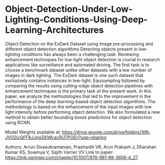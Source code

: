 # Object-Detection-Under-Low-Lighting-Conditions-Using-Deep-Learning-Architectures
Object Detection on the ExDark Dataset using image pre-processing and different object detection algorithms
Detecting objects present in low-lighting conditions has always been a challenging task. 
Reviewing enhancement techniques for low-light object detection is crucial in research applications like surveillance and automated driving.
The first task is to choose a benchmark dataset unlike other datasets with a low number of images in dark lighting. 
The ExDark dataset is one such dataset that exclusively contains instances in low-light. 
Equisampling followed by comparing the results using cutting-edge object detection pipelines with enhancement
techniques is the primary task of the present work. In this paper, we analyze the methodologies that led to the improvement in the performance of the deep learning-based object detection algorithms. 
The methodology is based on the enhancement of the input images with low light intensity before performing object detection. 
We also formulated a new method to obtain better bounding boxes predictions for object detection using RCNN.


Model Weights available at: https://drive.google.com/drive/folders/1tRt-JVO2icQFF8JJng3XlWcacRU7POEn?usp=sharing

Authors: Arrun Sivasubramanian, Prashanth VR, Arun Prakash J, Dharshan Kumar KS, Sowmya V, Sajith Varrier VV
Link to paper: https://link.springer.com/chapter/10.1007/978-981-99-3656-4_27
